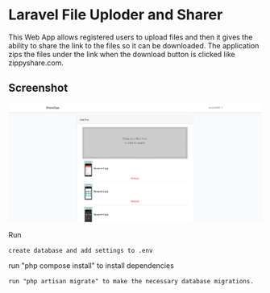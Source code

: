 # Laravel File Uploder and Sharer

This Web App allows registered users to upload files and then it gives the ability to share the link to the files so it can be downloaded. The application zips the files under the link when the download button is clicked like zippyshare.com.

<h2 id="screenshots">Screenshot</h2>

![](assets/1.png)


Run
```
create database and add settings to .env 
```
run "php compose install" to install dependencies
```
run "php artisan migrate" to make the necessary database migrations. 
```

